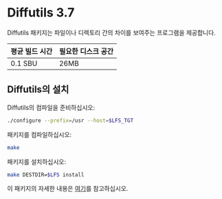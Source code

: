 # Diffutils 3.7

Diffutils 패키지는 파일이나 디렉토리 간의 차이를 보여주는 프로그램을 제공합니다.

| 평균 빌드 시간 | 필요한 디스크 공간 |
| --- | --- |
| 0.1 SBU | 26MB |

## Diffutils의 설치

Diffutils의 컴파일을 준비하십시오:

```sh
./configure --prefix=/usr --host=$LFS_TGT
```

패키지를 컴파일하십시오:

```sh
make
```

패키지를 설치하십시오:

```sh
make DESTDIR=$LFS install
```

이 패키지의 자세한 내용은 [여기](/8/54.html)를 참고하십시오.